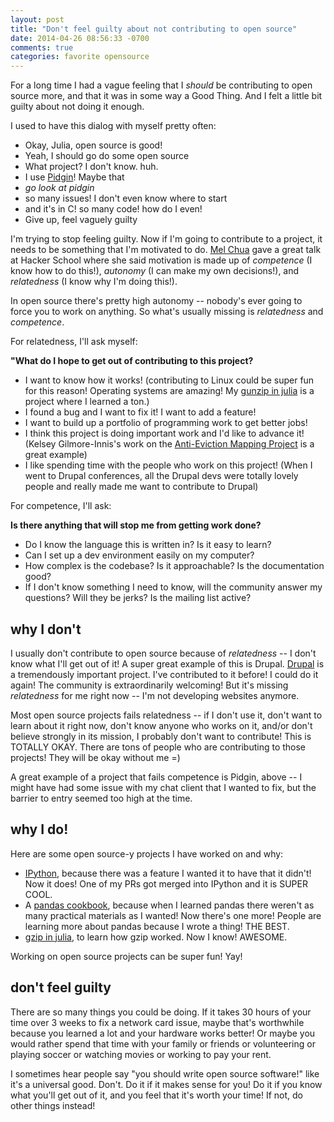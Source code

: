```yaml
---
layout: post
title: "Don't feel guilty about not contributing to open source"
date: 2014-04-26 08:56:33 -0700
comments: true
categories: favorite opensource
---
```

For a long time I had a vague feeling that I *should* be contributing
to open source more, and that it was in some way a Good Thing. And I
felt a little bit guilty about not doing it enough.

I used to have this dialog with myself pretty often:

* Okay, Julia, open source is good!
* Yeah, I should go do some open source
* What project? I don't know. huh.
* I use [Pidgin](https://www.pidgin.im/)! Maybe that
* *go look at pidgin*
* so many issues! I don't even know where to start
* and it's in C! so many code! how do I even!
* Give up, feel vaguely guilty

<!-- more -->

I'm trying to stop feeling guilty. Now if I'm going to contribute to a
project, it needs to be something that I'm motivated to do.
[Mel Chua](http://blog.melchua.com/) gave a great talk at Hacker
School where she said motivation is made up of *competence* (I know
how to do this!), *autonomy* (I can make my own decisions!), and
*relatedness* (I know why I'm doing this!).

In open source there's pretty high autonomy -- nobody's ever going to
force you to work on anything. So what's usually missing is
*relatedness* and *competence*.

For relatedness, I'll ask myself:


**"What do I hope to get out of contributing to this project?**

* I want to know how it works! (contributing to Linux could be super
  fun for this reason! Operating systems are amazing! My
  [gunzip in julia](https://github.com/jvns/gzip.jl) is a project
  where I learned a ton.)
* I found a bug and I want to fix it! I want to add a feature!
* I want to build up a portfolio of programming work to get better
  jobs!
* I think this project is doing important work and I'd like to advance
  it! (Kelsey Gilmore-Innis's work on the
  [Anti-Eviction Mapping Project](http://antievictionmappingproject.net/)
  is a great example)
* I like spending time with the people who work on this project! (When
  I went to Drupal conferences, all the Drupal devs were totally
  lovely people and really made me want to contribute to Drupal)

For competence, I'll ask:

**Is there anything that will stop me from getting work done?**

* Do I know the language this is written in? Is it easy to learn?
* Can I set up a dev environment easily on my computer?
* How complex is the codebase? Is it approachable? Is the
  documentation good?
* If I don't know something I need to know, will the community answer
  my questions? Will they be jerks? Is the mailing list active?

## why I don't

I usually don't contribute to open source because of *relatedness* --
I don't know what I'll get out of it! A super great example of this is
Drupal. [Drupal](https://drupal.org/) is a tremendously important
project. I've contributed to it before! I could do it again! The
community is extraordinarily welcoming! But it's missing *relatedness*
for me right now -- I'm not developing websites anymore.

Most open source projects fails relatedness -- if I don't use it,
don't want to learn about it right now, don't know anyone who works on
it, and/or don't believe strongly in its mission, I probably don't
want to contribute! This is TOTALLY OKAY. There are tons of people who
are contributing to those projects! They will be okay without me =)

A great example of a project that fails competence is Pidgin, above --
I might have had some issue with my chat client that I wanted to fix,
but the barrier to entry seemed too high at the time.

## why I do!

Here are some open source-y projects I have worked on and why:

* [IPython](https://github.com/ipython/ipython), because there was a
  feature I wanted it to have that it didn't! Now it does! One of my
  PRs got merged into IPython and it is SUPER COOL.
* A [pandas cookbook](https://github.com/jvns/pandas-cookbook),
  because when I learned pandas there weren't as many practical
  materials as I wanted! Now there's one more! People are learning
  more about pandas because I wrote a thing! THE BEST.
* [gzip in julia](https://github.com/jvns/gzip.jl), to learn how gzip
  worked. Now I know! AWESOME.

Working on open source projects can be super fun! Yay!

## don't feel guilty

There are so many things you could be doing. If it takes 30 hours of
your time over 3 weeks to fix a network card issue, maybe that's
worthwhile because you learned a lot and your hardware works better!
Or maybe you would rather spend that time with your family or friends
or volunteering or playing soccer or watching movies or working to pay
your rent.

I sometimes hear people say "you should write open source software!"
like it's a universal good. Don't. Do it if it makes sense for you! Do
it if you know what you'll get out of it, and you feel that it's worth
your time! If not, do other things instead!
